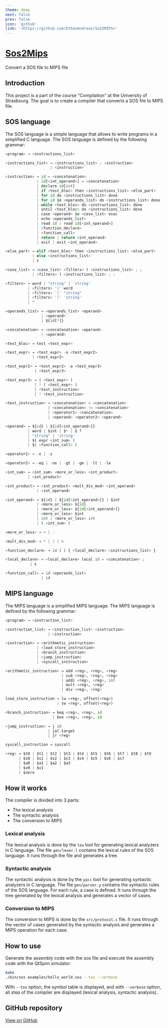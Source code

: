```yaml
---
theme: deep
next: false
prev: false
icon: 'github'
link: '<https://github.com/EthanAndreas/SoS2MIPS>' 
---
```


# [Sos2Mips](<https://github.com/EthanAndreas/SoS2MIPS>)

Convert a SOS file to MIPS file 

## Introduction

This project is a part of the course "Compilation" at the University of Strasbourg. The goal is to create a compiler that converts a SOS file to MIPS file.

## SOS language

The SOS language is a simple language that allows to write programs in a simplified C language. The SOS language is defined by the following grammar:

```python
<program> → <instructions_list>

<instructions_list> → <instructions_list> ; <instruction>
                    | <instruction>

<instruction> → id = <concatenation>
              | id[<int_operand>] = <concetenation>
              | declare id[int]
              | if <test_bloc> then <instructions_list> <else_part> 
              | for id do <instructions_list> done
              | for id in <operands_list> do <instructions_list> done
              | while <test_bloc> do <instructions_list> done
              | until <test_bloc> do <instructions_list> done
              | case <operand> in <case_list> esac
              | echo <operands_list>
              | read id | read id[<int_operand>]
              | <function_declare>
              | <function_call>
              | return | return <int_operand>
              | exit | exit <int_operand>

<else_part> → elif <test_bloc> then <instructions_list> <else_part>
            | else <instructions_list>
            | ε

<case_list> → <case_list> <filters> ) <instructions_list> ; ;
            | <filters> ) <instructions_list> ; ;

<filters> → word | "string" | 'string'
          | <filters> '|' word
          | <filters> '|' "string"
          | <filters> '|' 'string'
          | *

<operands_list> → <operands_list> <operand>
                | <operand>
                | ${id[*]}

<concatenation> → <concatenation> <operand>
                | <operand>

<test_bloc> → test <test_expr>

<test_expr> → <test_expr> -o <test_expr2>
            | <test_expr2>

<test_expr2> → <test_expr2> -a <test_expr3>
             | <test_expr3>

<test_expr3> → ( <test_expr> )
             | ! ( <test_expr> )
             | <test_instruction>
             | ! <test_instruction>

<test_instruction> → <concatenation> = <concatenation>
                   | <concatenation> != <concatenation>
                   | <operator1> <concatenation>
                   | <operand> <operator2> <operand>

<operand> → ${id} | ${id[<int_operand>]}
          | word | $int | $* | $ ?
          | "string" | 'string'
          | $( expr <int_sum> )
          | $( <function_call> )

<operator1> → -n | -z

<operator2> → -eq | -ne | -gt | -ge | -lt | -le

<int_sum> → <int_sum> <more_or_less> <int_product>
          | <int_product>

<int_product> → <int_product> <mult_div_mod> <int_operand>
              | <int_operand>

<int_operand> → ${id} | ${id[<int_operand>]} | $int
              | <more_or_less> ${id}
              | <more_or_less> ${id[<int_operand>]}
              | <more_or_less> $int
              | int | <more_or_less> int
              | ( <int_sum> )

<more_or_less> → + | -

<mult_div_mod> → * | / | %

<function_declare> → id ( ) { <local_declare> <instructions_list> }

<local_declare> → <local_declare> local id = <concatenation> ;
           | ε

<function_call> → id <operands_list>
                | id
```

## MIPS language

The MIPS language is a simplified MIPS language. The MIPS language is defined by the following grammar:

```python
<program> → <instruction_list>

<instruction_list> → <instruction_list> <instruction>
                   | <instruction>

<instruction> → <arithmetic_instruction>
              | <load_store_instruction>
              | <branch_instruction>
              | <jump_instruction>
              | <syscall_instruction>

<arithmetic_instruction> → add <reg>, <reg>, <reg>
                         | sub <reg>, <reg>, <reg>
                         | addi <reg>, <reg>, int
                         | mult <reg>, <reg>
                         | div <reg>, <reg>

load_store_instruction → lw <reg>, offset(<reg>)
                       | sw <reg>, offset(<reg>)

<branch_instruction> → beq <reg>, <reg>, id
                     | bne <reg>, <reg>, id

<jump_instruction> → j id
                   | jal target
                   | jr <reg>

syscall_instruction → syscall

<reg> → $t0 | $t1 | $t2 | $t3 | $t4 | $t5 | $t6 | $t7 | $t8 | $t9
      | $s0 | $s1 | $s2 | $s3 | $s4 | $s5 | $s6 | $s7
      | $a0 | $a1 | $a2 | $a3
      | $v0 | $v1
      | $zero
```

## How it works

The compiler is divided into 3 parts:

- The lexical analysis
- The syntactic analysis
- The conversion to MIPS

### Lexical analysis

The lexical analysis is done by the `lex` tool for generating lexical analyzers in C language. 
The file `gen/lexer.l` contains the lexical rules of the SOS language.
It runs through the file and generates a tree.

### Syntactic analysis

The syntactic analysis is done by the `yacc` tool for generating syntactic analyzers in C language.
The file `gen/parser.y` contains the syntactic rules of the SOS language.
For each rule, a case is defined.
It runs through the tree generated by the lexical analysis and generates a vector of cases.

### Conversion to MIPS

The conversion to MIPS is done by the `src/protocol.c` file.
It runs through the vector of cases generated by the syntactic analysis and generates a MIPS operation for each case.

## How to use

Generate the assembly code with the sos file and execute the assembly code with the QtSpim simulator.

```bash
make
./bin/sos examples/hello_world.sos --tos --verbose
```

With ``--tos`` option, the symbol table is displayed, and with ``--verbose`` option, all step of the compiler are displayed (lexical analysis, syntactic analysis).

## GitHub repository

[View on GitHub](https://github.com/EthanAndreas/SoS2MIPS)
